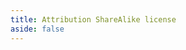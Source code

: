 ```yaml
---
title: Attribution ShareAlike license
aside: false
---
```


<script lang='ts' setup>

import LicenseProxy from '@/_comp/LicenseProxy.vue'

</script>

<LicenseProxy></LicenseProxy>
